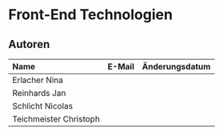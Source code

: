 # Front-End Technologien

## Autoren

| Name | E-Mail | Änderungsdatum |
|:-----|:-------|:---------------|
|Erlacher Nina|        |                |
|Reinhards Jan|        |                |
|Schlicht Nicolas|        |                |
|Teichmeister Christoph|        |                |
